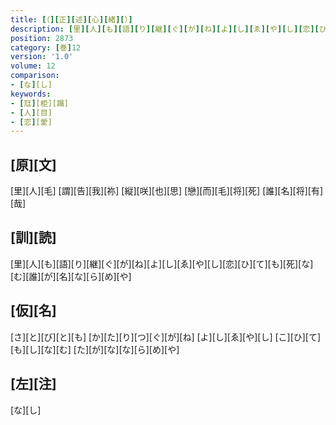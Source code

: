 ```yaml
---
title: [（][正][述][心][緒][）]
description: [里][人][も][語][り][継][ぐ][が][ね][よ][し][ゑ][や][し][恋][ひ][て][も][死][な][む][誰][が][名][な][ら][め][や]
position: 2873
category: [巻]12
version: '1.0'
volume: 12
comparison:
- [な][し]
keywords:
- [尫][柜][蹋]
- [人][目]
- [恋][愛]
---
```


## [原][文]

[里][人][毛] [謂][告][我][祢] [縦][咲][也][思] [戀][而][毛][将][死] [誰][名][将][有][哉]

## [訓][読]

[里][人][も][語][り][継][ぐ][が][ね][よ][し][ゑ][や][し][恋][ひ][て][も][死][な][む][誰][が][名][な][ら][め][や]

## [仮][名]

[さ][と][び][と][も] [か][た][り][つ][ぐ][が][ね] [よ][し][ゑ][や][し] [こ][ひ][て][も][し][な][む] [た][が][な][な][ら][め][や]

## [左][注]

[な][し]

